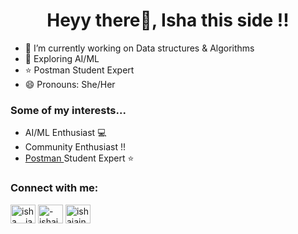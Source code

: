 <h1 align="center">Heyy there👋, Isha this side !!</h1>


- 🔭 I’m currently working on Data structures & Algorithms
- 🌱 Exploring AI/ML 
- ⭐️ Postman Student Expert
- 😄 Pronouns: She/Her

<h3 align="left"> Some of my interests...  </h3>

- AI/ML Enthusiast 💻
- Community Enthusiast !!
- <a href="https://www.postman.com/"> Postman </a> Student Expert ⭐️

<!-- 
<h3 align="left">Languages I like to play with... </h3>
<p align="left"> <a href="https://www.cprogramming.com/" target="_blank" rel="noreferrer"> <img src="https://raw.githubusercontent.com/devicons/devicon/master/icons/c/c-original.svg" alt="C" width="40" height="40"/> </a> <a href="https://www.w3schools.com/cpp/" target="_blank" rel="noreferrer"> <img src="https://raw.githubusercontent.com/devicons/devicon/master/icons/cplusplus/cplusplus-original.svg" alt="cplusplus" </a> <a target="_blank" rel="noreferrer"> <img src="https://raw.githubusercontent.com/devicons/devicon/master/icons/python/python-original.svg" alt="python" width="40" height="40"/> </a> </p>
 -->

<h3 align="left">Connect with me:</h3>
<p align="left">
<a href="https://twitter.com/isha__jain__" target="blank"><img align="center" src="https://raw.githubusercontent.com/rahuldkjain/github-profile-readme-generator/master/src/images/icons/Social/twitter.svg" alt="isha__jain__" height="30" width="40" /></a>
<a href="https://linkedin.com/in/-ishajain-" target="blank"><img align="center" src="https://raw.githubusercontent.com/rahuldkjain/github-profile-readme-generator/master/src/images/icons/Social/linked-in-alt.svg" alt="-ishajain-" height="30" width="40" /></a>
<a href="https://discord.gg/ishajain#2283" target="blank"><img align="center" src="https://raw.githubusercontent.com/rahuldkjain/github-profile-readme-generator/master/src/images/icons/Social/discord.svg" alt="ishajain#2283" height="30" width="40" /></a>
</p>
